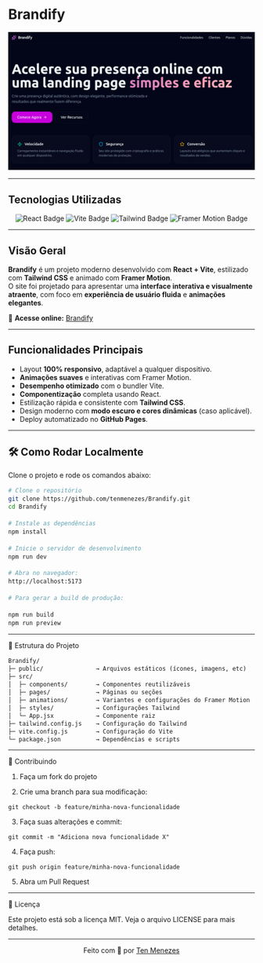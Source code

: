 # Brandify

![Brandify Banner](./public/Captura_de_tela_de_2025-10-26_20-26-00.png)

---

## Tecnologias Utilizadas  

<p align="center">
  <img src="https://img.shields.io/badge/React-20232A?style=for-the-badge&logo=react&logoColor=61DAFB" alt="React Badge"/>
  <img src="https://img.shields.io/badge/Vite-563D7C?style=for-the-badge&logo=vite&logoColor=FFD62E" alt="Vite Badge"/>
  <img src="https://img.shields.io/badge/TailwindCSS-0F172A?style=for-the-badge&logo=tailwindcss&logoColor=38BDF8" alt="Tailwind Badge"/>
  <img src="https://img.shields.io/badge/Framer_Motion-121212?style=for-the-badge&logo=framer&logoColor=E73C7E" alt="Framer Motion Badge"/>
</p>

---

## Visão Geral  

**Brandify** é um projeto moderno desenvolvido com **React + Vite**, estilizado com **Tailwind CSS** e animado com **Framer Motion**.  
O site foi projetado para apresentar uma **interface interativa e visualmente atraente**, com foco em **experiência de usuário fluida** e **animações elegantes**.

🔗 **Acesse online:** [Brandify](https://tenmenezes.github.io/Brandify)

---

## Funcionalidades Principais  

- Layout **100% responsivo**, adaptável a qualquer dispositivo.  
- **Animações suaves** e interativas com Framer Motion.  
- **Desempenho otimizado** com o bundler Vite.  
- **Componentização** completa usando React.  
- Estilização rápida e consistente com **Tailwind CSS**.  
- Design moderno com **modo escuro e cores dinâmicas** (caso aplicável).  
- Deploy automatizado no **GitHub Pages**.

---

## 🛠️ Como Rodar Localmente  

Clone o projeto e rode os comandos abaixo:

```bash
# Clone o repositório
git clone https://github.com/tenmenezes/Brandify.git
cd Brandify

# Instale as dependências
npm install

# Inicie o servidor de desenvolvimento
npm run dev

# Abra no navegador:
http://localhost:5173

# Para gerar a build de produção:

npm run build
npm run preview
```

---

📁 Estrutura do Projeto
```
Brandify/
├─ public/               → Arquivos estáticos (ícones, imagens, etc)
├─ src/
│  ├─ components/        → Componentes reutilizáveis
│  ├─ pages/             → Páginas ou seções
│  ├─ animations/        → Variantes e configurações do Framer Motion
│  ├─ styles/            → Configurações Tailwind
│  └─ App.jsx            → Componente raiz
├─ tailwind.config.js    → Configuração do Tailwind
├─ vite.config.js        → Configuração do Vite
└─ package.json          → Dependências e scripts
```

---

🤝 Contribuindo

1. Faça um fork do projeto


2. Crie uma branch para sua modificação:
```
git checkout -b feature/minha-nova-funcionalidade
```

3. Faça suas alterações e commit:
```
git commit -m "Adiciona nova funcionalidade X"
```

4. Faça push:
```
git push origin feature/minha-nova-funcionalidade
```

5. Abra um Pull Request




---

🧾 Licença

Este projeto está sob a licença MIT.
Veja o arquivo LICENSE para mais detalhes.


---

<p align="center">
  Feito com 💙 por <a href="https://github.com/tenmenezes">Ten Menezes</a>
</p>
